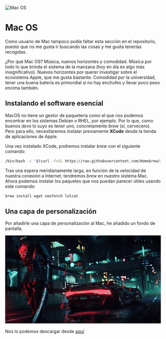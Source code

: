 ![Mac OS](https://img.shields.io/badge/Mac%20OS-000000?style=for-the-badge&logo=apple&logoColor=F0F0F0)

# Mac OS

Como usuario de Mac tampoco podía faltar esta sección en el repositorio, puesto que no me gusta ir buscando las cosas y me gusta tenerlas recogidas. 

¿Por qué Mac OS? Música, nuevos horizontes y comodidad. Música por todo lo que brinda el sistema de la manzana (hoy en día es algo más insignificativo). Nuevos horizontes por querer investigar sobre el ecosistema Apple, que me gusta bastante. Comodidad por la universidad, tener una buena batería es primordial si no hay enchufes y llevar poco peso encima también.

## Instalando el software esencial

MacOS no tiene un gestor de paquetería como el que nos podemos encontrar en los sistemas Debian o RHEL, por ejemplo. Por lo que, como buenos _devs_ lo suyo es tener uno, concretamente _brew_ (sí, cervecero). Pero para ello, necesitaremos instalar previamente **XCode** desde la tienda de aplicaciones de Apple.

Una vez instalado XCode, podremos instalar _brew_ con el siguiente comando:

```zsh
/bin/bash -c "$(curl -fsSL https://raw.githubusercontent.com/Homebrew/install/HEAD/install.sh)"
```

Tras una espera meridianamente larga, en función de la velocidad de nuestra conexión a Internet, tendremos _brew_ en nuestro sistema Mac. Ahora podemos instalar los paquetes que nos puedan parecer útiles usando este comando:

```zsh
brew install wget neofetch lolcat
```

## Una capa de personalización

Por añadirle una capa de personalización al Mac, he añadido un fondo de pantalla. 

![Cyberpunk Wallpaper](../images/wallpapers/cyberpunk_samurai_sword_girl_2k.jpg)

Nos lo podemos descargar desde [aquí](../images/wallpapers/cyberpunk_samurai_sword_girl_2k.jpg)
